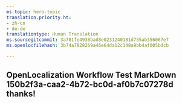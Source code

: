 ```yaml
---
ms.topic: hero-topic
translation.priority.ht:
- zh-cn
- de-de
translationtype: Human Translation
ms.sourcegitcommit: 3a781fe4938bad8e0231240181d755ab356067e7
ms.openlocfilehash: 3b74a7828269a46e64da12c148a9bb4af005bdcb

---
```

## OpenLocalization Workflow Test MarkDown 150b2f3a-caa2-4b72-bc0d-af0b7c07278d thanks!



<!--HONumber=Jul16_HO5-->


